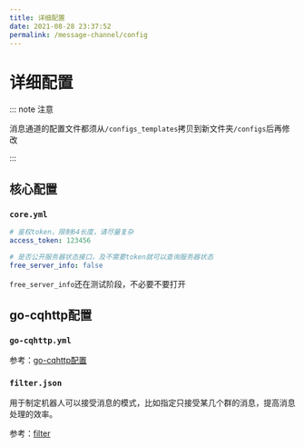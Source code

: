 ```yaml
---
title: 详细配置
date: 2021-08-28 23:37:52
permalink: /message-channel/config
---
```


# 详细配置

::: note 注意

消息通道的配置文件都须从`/configs_templates`拷贝到新文件夹`/configs`后再修改

:::

## 核心配置

### `core.yml`

```yaml
# 鉴权token，限制64长度，请尽量复杂
access_token: 123456

# 是否公开服务器状态接口，及不需要token就可以查询服务器状态
free_server_info: false
```

`free_server_info`还在测试阶段，不必要不要打开

## go-cqhttp配置

### `go-cqhttp.yml`


参考：[go-cqhttp配置](https://docs.go-cqhttp.org/guide/config.html#%E9%85%8D%E7%BD%AE%E4%BF%A1%E6%81%AF)

### `filter.json`


用于制定机器人可以接受消息的模式，比如指定只接受某几个群的消息，提高消息处理的效率。

参考：[filter](https://docs.go-cqhttp.org/guide/eventfilter.html#%E7%A4%BA%E4%BE%8B)

